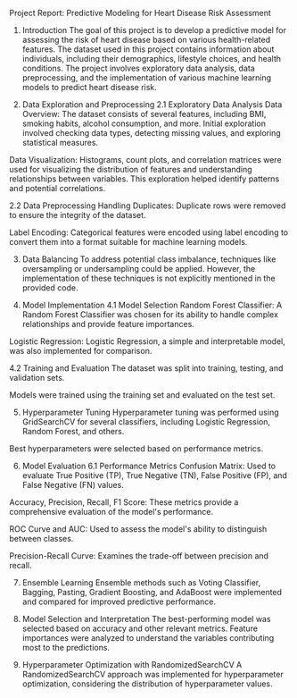 Project Report: Predictive Modeling for Heart Disease Risk Assessment
1. Introduction
The goal of this project is to develop a predictive model for assessing the risk of heart disease based on various health-related features. The dataset used in this project contains information about individuals, including their demographics, lifestyle choices, and health conditions. The project involves exploratory data analysis, data preprocessing, and the implementation of various machine learning models to predict heart disease risk.

2. Data Exploration and Preprocessing
2.1 Exploratory Data Analysis
Data Overview: The dataset consists of several features, including BMI, smoking habits, alcohol consumption, and more. Initial exploration involved checking data types, detecting missing values, and exploring statistical measures.

Data Visualization: Histograms, count plots, and correlation matrices were used for visualizing the distribution of features and understanding relationships between variables. This exploration helped identify patterns and potential correlations.

2.2 Data Preprocessing
Handling Duplicates: Duplicate rows were removed to ensure the integrity of the dataset.

Label Encoding: Categorical features were encoded using label encoding to convert them into a format suitable for machine learning models.

3. Data Balancing
To address potential class imbalance, techniques like oversampling or undersampling could be applied. However, the implementation of these techniques is not explicitly mentioned in the provided code.

4. Model Implementation
4.1 Model Selection
Random Forest Classifier: A Random Forest Classifier was chosen for its ability to handle complex relationships and provide feature importances.

Logistic Regression: Logistic Regression, a simple and interpretable model, was also implemented for comparison.

4.2 Training and Evaluation
The dataset was split into training, testing, and validation sets.

Models were trained using the training set and evaluated on the test set.

5. Hyperparameter Tuning
Hyperparameter tuning was performed using GridSearchCV for several classifiers, including Logistic Regression, Random Forest, and others.

Best hyperparameters were selected based on performance metrics.

6. Model Evaluation
6.1 Performance Metrics
Confusion Matrix: Used to evaluate True Positive (TP), True Negative (TN), False Positive (FP), and False Negative (FN) values.

Accuracy, Precision, Recall, F1 Score: These metrics provide a comprehensive evaluation of the model's performance.

ROC Curve and AUC: Used to assess the model's ability to distinguish between classes.

Precision-Recall Curve: Examines the trade-off between precision and recall.

7. Ensemble Learning
Ensemble methods such as Voting Classifier, Bagging, Pasting, Gradient Boosting, and AdaBoost were implemented and compared for improved predictive performance.

8. Model Selection and Interpretation
The best-performing model was selected based on accuracy and other relevant metrics. Feature importances were analyzed to understand the variables contributing most to the predictions.

9. Hyperparameter Optimization with RandomizedSearchCV
A RandomizedSearchCV approach was implemented for hyperparameter optimization, considering the distribution of hyperparameter values.

